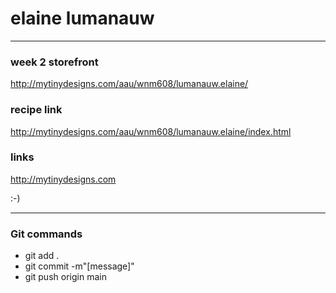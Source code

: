 # elaine lumanauw
---

### week 2 storefront
http://mytinydesigns.com/aau/wnm608/lumanauw.elaine/

### recipe link
http://mytinydesigns.com/aau/wnm608/lumanauw.elaine/index.html

### links
http://mytinydesigns.com

:-)

---
### Git commands
- git add .
- git commit -m"[message]"
- git push origin main
